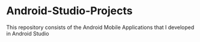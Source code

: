 # Android-Studio-Projects
This repository consists of the Android Mobile Applications that I developed in Android Studio
